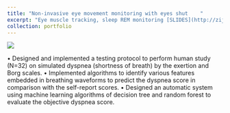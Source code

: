 ```yaml
---
title: "Non-invasive eye movement monitoring with eyes shut    "
excerpt: "Eye muscle tracking, sleep REM monitoring [SLIDES](http://zijingzhang1997.github.io/files/eye_intro.pdf) <br/><img src='/images/ROG/ROG.gif'>"
collection: portfolio
---
```


<img src='/images/ROG/ROG.gif'>  <br/>

•	Designed and implemented a testing protocol to perform human study (N=32) on simulated dyspnea (shortness of breath) by the exertion and Borg scales.
•	Implemented algorithms to identify various features embedded in breathing waveforms to predict the dyspnea score in comparison with the self-report scores.
•	Designed an automatic system using machine learning algorithms of decision tree and random forest to evaluate the objective dyspnea score.
  
